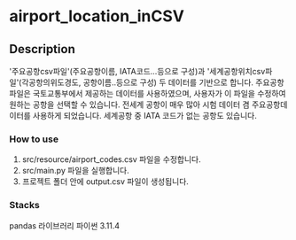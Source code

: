 # airport_location_inCSV

## Description
'주요공항csv파일'(주요공항이름, IATA코드...등으로 구성)과 '세계공항위치csv파일'(각공항의위도경도, 공항이름..등으로 구성) 두 데이터를 기반으로 합니다.
주요공항파일은 국토교통부에서 제공하는 데이터를 사용하였으며, 사용자가 이 파일을 수정하여 원하는 공항을 선택할 수 있습니다.
전세계 공항이 매우 많아 시험 데이터 겸 주요공항데이터를 사용하게 되었습니다.
세계공항 중 IATA 코드가 없는 공항도 있습니다.

### How to use
1. src/resource/airport_codes.csv 파일을 수정합니다.
2. src/main.py 파일을 실행합니다.
3. 프로젝트 폴더 안에 output.csv 파일이 생성됩니다.

### Stacks
pandas 라이브러리
파이썬 3.11.4

